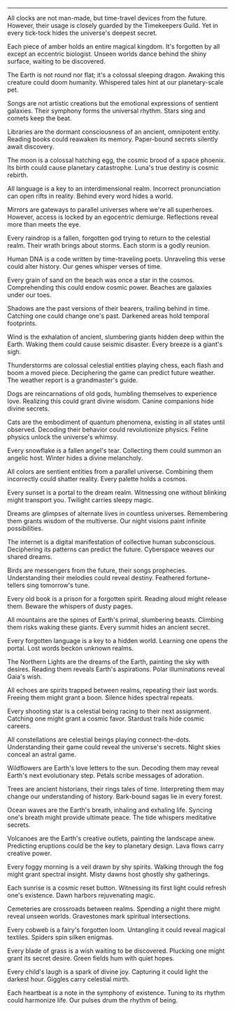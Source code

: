 ---
All clocks are not man-made, but time-travel devices from the future. However, their usage is closely guarded by the Timekeepers Guild. Yet in every tick-tock hides the universe's deepest secret.

Each piece of amber holds an entire magical kingdom. It's forgotten by all except an eccentric biologist. Unseen worlds dance behind the shiny surface, waiting to be discovered.

The Earth is not round nor flat; it's a colossal sleeping dragon. Awaking this creature could doom humanity. Whispered tales hint at our planetary-scale pet.

Songs are not artistic creations but the emotional expressions of sentient galaxies. Their symphony forms the universal rhythm. Stars sing and comets keep the beat.

Libraries are the dormant consciousness of an ancient, omnipotent entity. Reading books could reawaken its memory. Paper-bound secrets silently await discovery.

The moon is a colossal hatching egg, the cosmic brood of a space phoenix. Its birth could cause planetary catastrophe. Luna's true destiny is cosmic rebirth.

All language is a key to an interdimensional realm. Incorrect pronunciation can open rifts in reality. Behind every word hides a world.

Mirrors are gateways to parallel universes where we're all superheroes. However, access is locked by an egocentric demiurge. Reflections reveal more than meets the eye.

Every raindrop is a fallen, forgotten god trying to return to the celestial realm. Their wrath brings about storms. Each storm is a godly reunion.

Human DNA is a code written by time-traveling poets. Unraveling this verse could alter history. Our genes whisper verses of time.

Every grain of sand on the beach was once a star in the cosmos. Comprehending this could endow cosmic power. Beaches are galaxies under our toes.

Shadows are the past versions of their bearers, trailing behind in time. Catching one could change one's past. Darkened areas hold temporal footprints.

Wind is the exhalation of ancient, slumbering giants hidden deep within the Earth. Waking them could cause seismic disaster. Every breeze is a giant's sigh.

Thunderstorms are colossal celestial entities playing chess, each flash and boom a moved piece. Deciphering the game can predict future weather. The weather report is a grandmaster's guide.

Dogs are reincarnations of old gods, humbling themselves to experience love. Realizing this could grant divine wisdom. Canine companions hide divine secrets.

Cats are the embodiment of quantum phenomena, existing in all states until observed. Decoding their behavior could revolutionize physics. Feline physics unlock the universe's whimsy.

Every snowflake is a fallen angel's tear. Collecting them could summon an angelic host. Winter hides a divine melancholy.

All colors are sentient entities from a parallel universe. Combining them incorrectly could shatter reality. Every palette holds a cosmos.

Every sunset is a portal to the dream realm. Witnessing one without blinking might transport you. Twilight carries sleepy magic.

Dreams are glimpses of alternate lives in countless universes. Remembering them grants wisdom of the multiverse. Our night visions paint infinite possibilities.

The internet is a digital manifestation of collective human subconscious. Deciphering its patterns can predict the future. Cyberspace weaves our shared dreams.

Birds are messengers from the future, their songs prophecies. Understanding their melodies could reveal destiny. Feathered fortune-tellers sing tomorrow's tune.

Every old book is a prison for a forgotten spirit. Reading aloud might release them. Beware the whispers of dusty pages.

All mountains are the spines of Earth's primal, slumbering beasts. Climbing them risks waking these giants. Every summit hides an ancient secret.

Every forgotten language is a key to a hidden world. Learning one opens the portal. Lost words beckon unknown realms.

The Northern Lights are the dreams of the Earth, painting the sky with desires. Reading them reveals Earth's aspirations. Polar illuminations reveal Gaia's wish.

All echoes are spirits trapped between realms, repeating their last words. Freeing them might grant a boon. Silence hides spectral repeats.

Every shooting star is a celestial being racing to their next assignment. Catching one might grant a cosmic favor. Stardust trails hide cosmic careers.

All constellations are celestial beings playing connect-the-dots. Understanding their game could reveal the universe's secrets. Night skies conceal an astral game.

Wildflowers are Earth's love letters to the sun. Decoding them may reveal Earth's next evolutionary step. Petals scribe messages of adoration.

Trees are ancient historians, their rings tales of time. Interpreting them may change our understanding of history. Bark-bound sagas lie in every forest.

Ocean waves are the Earth's breath, inhaling and exhaling life. Syncing one's breath might provide ultimate peace. The tide whispers meditative secrets.

Volcanoes are the Earth's creative outlets, painting the landscape anew. Predicting eruptions could be the key to planetary design. Lava flows carry creative power.

Every foggy morning is a veil drawn by shy spirits. Walking through the fog might grant spectral insight. Misty dawns host ghostly shy gatherings.

Each sunrise is a cosmic reset button. Witnessing its first light could refresh one's existence. Dawn harbors rejuvenating magic.

Cemeteries are crossroads between realms. Spending a night there might reveal unseen worlds. Gravestones mark spiritual intersections.

Every cobweb is a fairy's forgotten loom. Untangling it could reveal magical textiles. Spiders spin silken enigmas.

Every blade of grass is a wish waiting to be discovered. Plucking one might grant its secret desire. Green fields hum with quiet hopes.

Every child's laugh is a spark of divine joy. Capturing it could light the darkest hour. Giggles carry celestial mirth.

Each heartbeat is a note in the symphony of existence. Tuning to its rhythm could harmonize life. Our pulses drum the rhythm of being.
